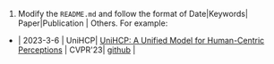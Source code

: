 1. Modify the `README.md` and follow the format of Date|Keywords| Paper|Publication | Others. For example:
- | 2023-3-6 | UniHCP| [UniHCP: A Unified Model for Human-Centric Perceptions](https://arxiv.org/abs/2303.02936) | CVPR'23| [github](https://github.com/OpenGVLab/UniHCP) |